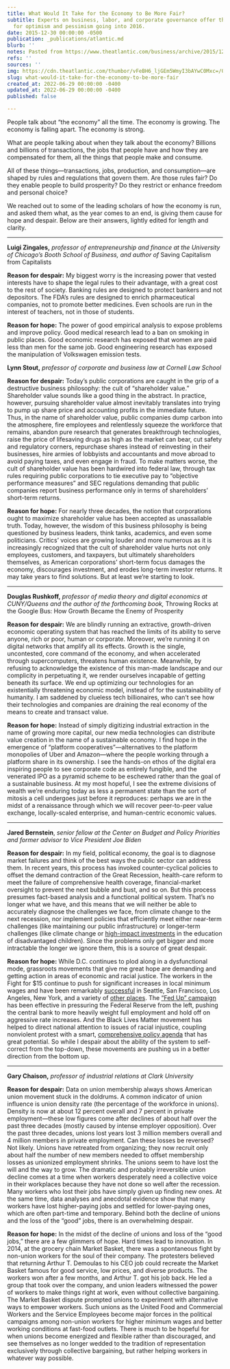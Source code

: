 ```yaml
---
title: What Would It Take for the Economy to Be More Fair?
subtitle: Experts on business, labor, and corporate governance offer their reasons
  for optimism and pessimism going into 2016.
date: 2015-12-30 00:00:00 -0500
publication: _publications/atlantic.md
blurb: ''
notes: Pasted from https://www.theatlantic.com/business/archive/2015/12/economy-fairness-rules/421809/
refs: ''
sources: ''
img: https://cdn.theatlantic.com/thumbor/vFeBH6_ljGEm5WmyI3bAYwC0Mxc=/0x104:2000x1229/976x549/media/img/mt/2015/12/HopeDespair_Infrastructure/original.jpg
slug: what-would-it-take-for-the-economy-to-be-more-fair
created_at: 2022-06-29 00:00:00 -0400
updated_at: 2022-06-29 00:00:00 -0400
published: false

---
```

People talk about “the economy” all the time. The economy is growing. The economy is falling apart. The economy is strong.

What are people talking about when they talk about the economy? Billions and billions of transactions, the jobs that people have and how they are compensated for them, all the things that people make and consume.

All of these things—transactions, jobs, production, and consumption—are shaped by rules and regulations that govern them. Are those rules fair? Do they enable people to build prosperity? Do they restrict or enhance freedom and personal choice?

We reached out to some of the leading scholars of how the economy is run, and asked them what, as the year comes to an end, is giving them cause for hope and despair. Below are their answers, lightly edited for length and clarity.

***

**Luigi Zingales,** _professor of entrepreneurship and finance at the University of Chicago’s Booth School of Business, and author of_ Saving Capitalism from Capitalists

**Reason for despair:** My biggest worry is the increasing power that vested interests have to shape the legal rules to their advantage, with a great cost to the rest of society. Banking rules are designed to protect bankers and not depositors. The FDA’s rules are designed to enrich pharmaceutical companies, not to promote better medicines. Even schools are run in the interest of teachers, not in those of students.

**Reason for hope:** The power of good empirical analysis to expose problems and improve policy. Good medical research lead to a ban on smoking in public places. Good economic research has exposed that women are paid less than men for the same job. Good engineering research has exposed the manipulation of Volkswagen emission tests.

**Lynn Stout,** _professor of corporate and business law at Cornell Law School_

**Reason for despair:** Today’s public corporations are caught in the grip of a destructive business philosophy: the cult of “shareholder value.” Shareholder value sounds like a good thing in the abstract. In practice, however, pursuing shareholder value almost inevitably translates into trying to pump up share price and accounting profits in the immediate future. Thus, in the name of shareholder value, public companies dump carbon into the atmosphere, fire employees and relentlessly squeeze the workforce that remains, abandon pure research that generates breakthrough technologies, raise the price of lifesaving drugs as high as the market can bear, cut safety and regulatory corners, repurchase shares instead of reinvesting in their businesses, hire armies of lobbyists and accountants and move abroad to avoid paying taxes, and even engage in fraud. To make matters worse, the cult of shareholder value has been hardwired into federal law, through tax rules requiring public corporations to tie executive pay to “objective performance measures” and SEC regulations demanding that public companies report business performance only in terms of shareholders’ short-term returns.

**Reason for hope:** For nearly three decades, the notion that corporations ought to maximize shareholder value has been accepted as unassailable truth. Today, however, the wisdom of this business philosophy is being questioned by business leaders, think tanks, academics, and even some politicians. Critics’ voices are growing louder and more numerous as it is increasingly recognized that the cult of shareholder value hurts not only employees, customers, and taxpayers, but ultimately shareholders themselves, as American corporations’ short-term focus damages the economy, discourages investment, and erodes long-term investor returns. It may take years to find solutions. But at least we’re starting to look.

***

**Douglas Rushkoff,** _professor of media theory and digital economics at CUNY/Queens and the author of the forthcoming book,_ Throwing Rocks at the Google Bus: How Growth Became the Enemy of Prosperity

**Reason for despair:** We are blindly running an extractive, growth-driven economic operating system that has reached the limits of its ability to serve anyone, rich or poor, human or corporate. Moreover, we’re running it on digital networks that amplify all its effects. Growth is the single, uncontested, core command of the economy, and when accelerated through supercomputers, threatens human existence. Meanwhile, by refusing to acknowledge the existence of this man-made landscape and our complicity in perpetuating it, we render ourselves incapable of getting beneath its surface. We end up optimizing our technologies for an existentially threatening economic model, instead of for the sustainability of humanity. I am saddened by clueless tech billionaires, who can't see how their technologies and companies are draining the real economy of the means to create and transact value.

**Reason for hope:** Instead of simply digitizing industrial extraction in the name of growing more capital, our new media technologies can distribute value creation in the name of a sustainable economy. I find hope in the emergence of “platform cooperatives”—alternatives to the platform monopolies of Uber and Amazon—where the people working through a platform share in its ownership. I see the hands-on ethos of the digital era inspiring people to see corporate code as entirely fungible, and the venerated IPO as a pyramid scheme to be eschewed rather than the goal of a sustainable business. At my most hopeful, I see the extreme divisions of wealth we’re enduring today as less a permanent state than the sort of mitosis a cell undergoes just before it reproduces: perhaps we are in the midst of a renaissance through which we will recover peer-to-peer value exchange, locally-scaled enterprise, and human-centric economic values.

***

**Jared Bernstein**, _senior fellow at the Center on Budget and Policy Priorities and former advisor to Vice President Joe Biden_

**Reason for despair:** In my field, political economy, the goal is to diagnose market failures and think of the best ways the public sector can address them. In recent years, this process has invoked counter-cyclical policies to offset the demand contraction of the Great Recession, health-care reform to meet the failure of comprehensive health coverage, financial-market oversight to prevent the next bubble and bust, and so on. But this process presumes fact-based analysis and a functional political system. That’s no longer what we have, and this means that we will neither be able to accurately diagnose the challenges we face, from climate change to the next recession, nor implement policies that efficiently meet either near-term challenges (like maintaining our public infrastructure) or longer-term challenges (like climate change or [high-impact investments](https://www.whitehouse.gov/sites/default/files/docs/the_economics_of_early_childhood_investments.pdf) in the education of disadvantaged children). Since the problems only get bigger and more intractable the longer we ignore them, this is a source of great despair.

**Reason for hope:** While D.C. continues to plod along in a dysfunctional mode, grassroots movements that give me great hope are demanding and getting action in areas of economic and racial justice. The workers in the Fight for $15 continue to push for significant increases in local minimum wages and have been remarkably [successful](http://www.csmonitor.com/USA/Society/2015/1112/How-15-minimum-wage-fight-became-a-juggernaut-in-three-years-video) in Seattle, San Francisco, Los Angeles, New York, and a variety of [other places](http://fightfor15.org/from-coast-to-coast-the-fightfor15-is-winning/). The [“Fed Up” campaign](https://www.washingtonpost.com/posteverything/wp/2015/08/27/the-federal-reserve-and-the-fed-up-campaign/) has been effective in pressuring the Federal Reserve from the left, pushing the central bank to more heavily weight full employment and hold off on aggressive rate increases. And the Black Lives Matter movement has helped to direct national attention to issues of racial injustice, coupling nonviolent protest with a smart, [comprehensive policy agenda](http://www.joincampaignzero.org/#vision) that has great potential. So while I despair about the ability of the system to self-correct from the top-down, these movements are pushing us in a better direction from the bottom up.

***

**Gary Chaison,** _professor of industrial relations at Clark University_

**Reason for despair:** Data on union membership always shows American union movement stuck in the doldrums. A common indicator of union influence is union density rate (the percentage of the workforce in unions). Density is now at about 12 percent overall and 7 percent in private employment—these low figures come after declines of about half over the past three decades (mostly caused by intense employer opposition). Over the past three decades, unions lost years lost 3 million members overall and 4 million members in private employment. Can these losses be reversed? Not likely. Unions have retreated from organizing; they now recruit only about half the number of new members needed to offset membership losses as unionized employment shrinks. The unions seem to have lost the will and the way to grow. The dramatic and probably irreversible union decline comes at a time when workers desperately need a collective voice in their workplaces because they have not done so well after the recession. Many workers who lost their jobs have simply given up finding new ones. At the same time, data analyses and anecdotal evidence show that many workers have lost higher-paying jobs and settled for lower-paying ones, which are often part-time and temporary. Behind both the decline of unions and the loss of the “good” jobs, there is an overwhelming despair.

**Reason for hope:** In the midst of the decline of unions and loss of the “good jobs,” there are a few glimmers of hope. Hard times lead to innovation. In 2014, at the grocery chain Market Basket, there was a spontaneous fight by non-union workers for the soul of their company. The protesters believed that returning Arthur T. Demoulas to his CEO job could recreate the Market Basket famous for good service, low prices, and diverse products. The workers won after a few months, and Arthur T. got his job back. He led a group that took over the company, and union leaders witnessed the power of workers to make things right at work, even without collective bargaining. The Market Basket dispute prompted unions to experiment with alternative ways to empower workers. Such unions as the United Food and Commercial Workers and the Service Employees become major forces in the political campaigns among non-union workers for higher minimum wages and better working conditions at fast-food outlets. There is much to be hopeful for when unions become energized and flexible rather than discouraged, and see themselves as no longer wedded to the tradition of representation exclusively through collective bargaining, but rather helping workers in whatever way possible.